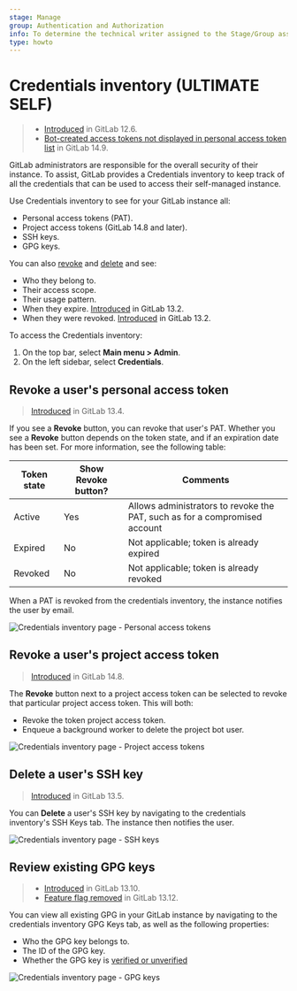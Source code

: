 ```yaml
---
stage: Manage
group: Authentication and Authorization
info: To determine the technical writer assigned to the Stage/Group associated with this page, see https://about.gitlab.com/handbook/product/ux/technical-writing/#assignments
type: howto
---
```


# Credentials inventory **(ULTIMATE SELF)**

> - [Introduced](https://gitlab.com/gitlab-org/gitlab/-/merge_requests/20912) in GitLab 12.6.
> - [Bot-created access tokens not displayed in personal access token list](https://gitlab.com/gitlab-org/gitlab/-/issues/351759) in GitLab 14.9.

GitLab administrators are responsible for the overall security of their instance. To assist, GitLab
provides a Credentials inventory to keep track of all the credentials that can be used to access
their self-managed instance.

Use Credentials inventory to see for your GitLab instance all:

- Personal access tokens (PAT).
- Project access tokens (GitLab 14.8 and later).
- SSH keys.
- GPG keys.

You can also [revoke](#revoke-a-users-personal-access-token) and [delete](#delete-a-users-ssh-key) and see:

- Who they belong to.
- Their access scope.
- Their usage pattern.
- When they expire. [Introduced](https://gitlab.com/gitlab-org/gitlab/-/issues/214809) in GitLab 13.2.
- When they were revoked. [Introduced](https://gitlab.com/gitlab-org/gitlab/-/issues/214809) in GitLab 13.2.

To access the Credentials inventory:

1. On the top bar, select **Main menu > Admin**.
1. On the left sidebar, select **Credentials**.

## Revoke a user's personal access token

> [Introduced](https://gitlab.com/gitlab-org/gitlab/-/issues/214811) in GitLab 13.4.

If you see a **Revoke** button, you can revoke that user's PAT. Whether you see a **Revoke** button depends on the token state, and if an expiration date has been set. For more information, see the following table:

| Token state | Show Revoke button? | Comments                                                                   |
|-------------|---------------------|----------------------------------------------------------------------------|
| Active      | Yes                 | Allows administrators to revoke the PAT, such as for a compromised account |
| Expired     | No                  | Not applicable; token is already expired                                   |
| Revoked     | No                  | Not applicable; token is already revoked                                   |

When a PAT is revoked from the credentials inventory, the instance notifies the user by email.

![Credentials inventory page - Personal access tokens](img/credentials_inventory_personal_access_tokens_v14_9.png)

## Revoke a user's project access token

> [Introduced](https://gitlab.com/gitlab-org/gitlab/-/issues/243833) in GitLab 14.8.

The **Revoke** button next to a project access token can be selected to revoke that particular project access token. This will both:

- Revoke the token project access token.
- Enqueue a background worker to delete the project bot user.

![Credentials inventory page - Project access tokens](img/credentials_inventory_project_access_tokens_v14_9.png)

## Delete a user's SSH key

> [Introduced](https://gitlab.com/gitlab-org/gitlab/-/issues/225248) in GitLab 13.5.

You can **Delete** a user's SSH key by navigating to the credentials inventory's SSH Keys tab.
The instance then notifies the user.

![Credentials inventory page - SSH keys](img/credentials_inventory_ssh_keys_v14_9.png)

## Review existing GPG keys

> - [Introduced](https://gitlab.com/gitlab-org/gitlab/-/issues/282429) in GitLab 13.10.
> - [Feature flag removed](https://gitlab.com/gitlab-org/gitlab/-/issues/292961) in GitLab 13.12.

You can view all existing GPG in your GitLab instance by navigating to the
credentials inventory GPG Keys tab, as well as the following properties:

- Who the GPG key belongs to.
- The ID of the GPG key.
- Whether the GPG key is [verified or unverified](../project/repository/gpg_signed_commits/index.md)

![Credentials inventory page - GPG keys](img/credentials_inventory_gpg_keys_v14_9.png)
